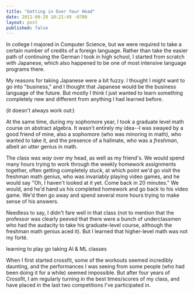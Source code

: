 ```yaml
--- 
title: "Getting in Over Your Head"
date: 2011-09-28 10:21:49 -0700
layout: post
published: false
---
```

In college I majored in Computer Science, but we were required to take a certain number of credits of a foreign language. Rather than take the easier path of continuing the German I took in high school, I started from scratch with Japanese, which also happened to be one of most intensive language programs there.

My reasons for taking Japanese were a bit fuzzy. I thought I might want to go into "business," and I thought that Japanese would be the business language of the future. But mostly I think I just wanted to learn something completely new and different from anything I had learned before.

(it doesn't always work out:)

At the same time, during my sophomore year, I took a graduate level math course on abstract algebra. It wasn't entirely my idea--I was swayed by a good friend of mine, also a sophomore (who was minoring in math), who wanted to take it, and the presence of a hallmate, who was a *freshman*, albeit an utter genius in math.

The class was *way* over my head, as well as my friend's. We would spend many hours trying to work through the weekly homework assignments together, often getting completely stuck, at which point we'd go visit the freshman math genius, who was invariably playing video games, and he would say "Oh, I haven't looked at it yet. Come back in 20 minutes." We would, and he'd hand us his completed homework and go back to his video game. We'd then go away and spend several more hours trying to make sense of his answers.

Needless to say, I didn't fare well in that class (not to mention that the professor was clearly peeved that there were a bunch of underclassmen who had the audacity to take his graduate-level course, although the freshman math genius aced it). But I learned that higher-level math was not my forté.

learning to play go
taking AI & ML classes

When I first started crossfit, some of the workouts seemed incredibly daunting, and the performances I was seeing from some people (who had been doing it for a while) seemed impossible. But after four years of Crossfit, I am regularly turning in the best times/scores of my class, and have placed in the last two competitions I've participated in.
